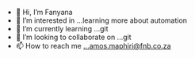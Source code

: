 - 👋 Hi, I’m Fanyana
- 👀 I’m interested in ...learning more about automation
- 🌱 I’m currently learning ...git
- 💞️ I’m looking to collaborate on ...git
- 📫 How to reach me ...amos.maphiri@fnb.co.za

<!---
maphiam/maphiam is a ✨ special ✨ repository because its `README.md` (this file) appears on your GitHub profile.
You can click the Preview link to take a look at your changes.
--->
